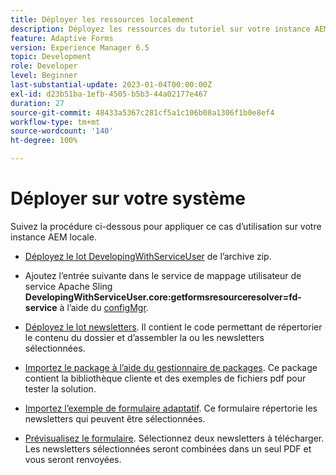 ```yaml
---
title: Déployer les ressources localement
description: Déployez les ressources du tutoriel sur votre instance AEM locale.
feature: Adaptive Forms
version: Experience Manager 6.5
topic: Development
role: Developer
level: Beginner
last-substantial-update: 2023-01-04T00:00:00Z
exl-id: d23b51ba-1efb-4505-b5b3-44a02177e467
duration: 27
source-git-commit: 48433a5367c281cf5a1c106b08a1306f1b0e8ef4
workflow-type: tm+mt
source-wordcount: '140'
ht-degree: 100%

---
```


# Déployer sur votre système

Suivez la procédure ci-dessous pour appliquer ce cas d’utilisation sur votre instance AEM locale.

* [Déployez le lot DevelopingWithServiceUser](https://experienceleague.adobe.com/docs/experience-manager-learn/assets/developingwithserviceuser.zip?lang=fr) de l’archive zip.

* Ajoutez l’entrée suivante dans le service de mappage utilisateur de service Apache Sling **DevelopingWithServiceUser.core:getformsresourceresolver=fd-service** à l’aide du [configMgr](http://localhost:4502/system/console/configMgr).

* [Déployez le lot newsletters](assets/Newsletters.core-1.0.0-SNAPSHOT.jar). Il contient le code permettant de répertorier le contenu du dossier et d’assembler la ou les newsletters sélectionnées.

* [Importez le package à l’aide du gestionnaire de packages](assets/newsletter.zip). Ce package contient la bibliothèque cliente et des exemples de fichiers pdf pour tester la solution.

* [Importez l’exemple de formulaire adaptatif](assets/sample-adaptive-form.zip). Ce formulaire répertorie les newsletters qui peuvent être sélectionnées.

* [Prévisualisez le formulaire](http://localhost:4502/content/dam/formsanddocuments/downloadarchivednewsletters/jcr:content?wcmmode=disabled).
Sélectionnez deux newsletters à télécharger. Les newsletters sélectionnées seront combinées dans un seul PDF et vous seront renvoyées.
